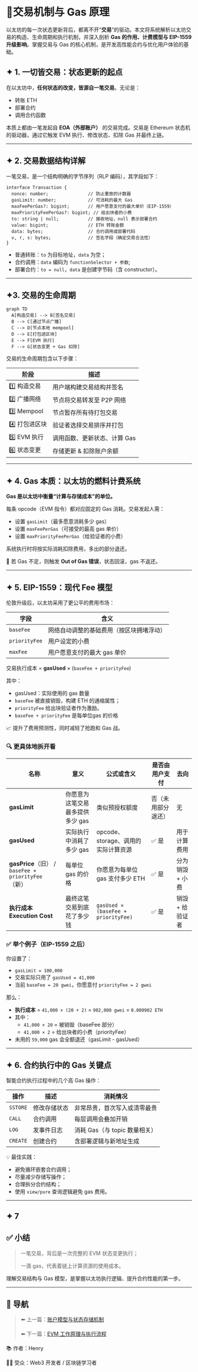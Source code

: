 # 📘交易机制与 Gas 原理

以太坊的每一次状态更新背后，都离不开“**交易**”的驱动。本文将系统解析以太坊交易的构造、生命周期和执行机制，并深入剖析 **Gas 的作用、计费模型与 EIP-1559 升级影响**。掌握交易与 Gas 的核心机制，是开发高性能合约与优化用户体验的基础。

##

## ✦ 1. 一切皆交易：状态更新的起点

在以太坊中，**任何状态的改变，皆源自一笔交易**。无论是：

- 转账 ETH
- 部署合约
- 调用合约函数

本质上都由一笔发起自 **EOA（外部账户）** 的交易完成。交易是 Ethereum 状态机的驱动器，通过它触发 EVM 执行、修改状态、扣除 Gas 并最终上链。

---

## ✦ 2. 交易数据结构详解

一笔交易，是一个结构明确的字节序列（RLP 编码），其字段如下：

```tsx
interface Transaction {
  nonce: number;               // 防止重放的计数器
  gasLimit: number;            // 可消耗的最大 Gas
  maxFeePerGas?: bigint;       // 用户愿意支付的最大单价（EIP-1559）
  maxPriorityFeePerGas?: bigint; // 给出块者的小费
  to: string | null;           // 接收地址，null 表示部署合约
  value: bigint;               // ETH 转账金额
  data: bytes;                 // 合约调用或部署代码
  v, r, s: bytes;              // 签名字段（确定交易合法性）
}
```

- 普通转账：`to` 为目标地址，`data` 为空；
- 合约调用：`data` 编码为 `functionSelector + 参数`;
- 部署合约：`to = null`，`data` 是创建字节码（含 constructor）。

---

## ✦3. 交易的生命周期

```mermaid
graph TD
  A[构造交易] --> B[签名交易]
  B --> C[通过节点广播]
  C --> D[节点本地 mempool]
  D --> E[打包进区块]
  E --> F[EVM 执行]
  F --> G[状态变更 + Gas 扣除]

```

交易的生命周期包含以下步骤：

| 阶段 | 描述 |
| --- | --- |
| 1️⃣ 构造交易 | 用户端构建交易结构并签名 |
| 2️⃣ 广播网络 | 节点将交易转发至 P2P 网络 |
| 3️⃣ Mempool | 节点暂存所有待打包交易 |
| 4️⃣ 打包进区块 | 验证者选择交易排序并打包 |
| 5️⃣ EVM 执行 | 调用函数、更新状态、计算 Gas |
| 6️⃣ 状态变更 | 存储更新 & 扣除账户余额 |

---

## ✦ 4. Gas 本质：以太坊的燃料计费系统

**Gas 是以太坊中衡量“计算与存储成本”的单位。**

每条 opcode（EVM 指令）都对应固定的 Gas 消耗。交易发起人需：

- 设置 `gasLimit`（最多愿意消耗多少 gas）
- 设置 `maxFeePerGas`（可接受的最高 gas 单价）
- 设置 `maxPriorityFeePerGas`（给验证者的小费）

系统执行时将按实际消耗扣除费用，多出的部分退还。

📌 若 Gas 不足，则触发 **Out of Gas 错误**，状态回滚，gas 不返还。

---

## ✦ 5. EIP-1559：现代 Fee 模型

伦敦升级后，以太坊采用了更公平的费用市场：

| 字段 | 含义 |
| --- | --- |
| `baseFee` | 网络自动调整的基础费用（按区块拥堵浮动） |
| `priorityFee` | 用户设定的小费 |
| `maxFee` | 用户愿意支付的最大 gas 单价 |

交易执行成本 = **gasUsed** × (`baseFee + priorityFee`)

其中：

- gasUsed：实际使用的 gas 数量
- `baseFee` 被直接销毁，构建 ETH 的通缩属性；
- `priorityFee` 给出块验证者作为激励。
- `baseFee + priorityFee` 是每单位gas 的价格

📈 提升了费用预测性，同时减轻了抢跑和 Gas 战。

### 🔍 更具体地拆开看

| 名称 | 意义 | 公式或含义 | 是否由用户支付 | 去向 |
| --- | --- | --- | --- | --- |
| **gasLimit** | 你愿意为这笔交易最多提供多少 gas | 类似预授权额度 | 否（未用部分退还） | 无 |
| **gasUsed** | 实际执行中消耗了多少 gas | opcode、storage、调用的实际计算资源 | ✅ 是 | 用于计算费用 |
| **gasPrice**（旧） / `baseFee + priorityFee`（新） | 每单位 gas 的价格 | 你愿意为每单位 gas 支付多少 ETH | ✅ 是 | 分为销毁 + 小费 |
| **执行成本 Execution Cost** | 最终这笔交易到底花了多少钱 | `gasUsed × (baseFee + priorityFee)` | ✅ 是 | 销毁 + 给验证者 |

### ✅ 举个例子（EIP-1559 之后）

你设置了：

- `gasLimit = 100,000`
- 交易实际只用了 `gasUsed = 41,000`
- 当前 `baseFee = 20 gwei`，你愿意付 `priorityFee = 2 gwei`

那么：

- **执行成本** = `41,000 × (20 + 2)` = `902,000 gwei` = `0.000902 ETH`
- 其中：
  - `41,000 × 20` = 被销毁（baseFee 部分）
  - `41,000 × 2` = 给出块者的小费（priorityFee）
- 未用的 `59,000` gas 会全额退还（gasLimit - gasUsed）

---

## ✦ 6. 合约执行中的 Gas 关键点

智能合约执行过程中的几个高 Gas 操作：

| 操作 | 描述 | 消耗情况 |
| --- | --- | --- |
| `SSTORE` | 修改存储状态 | 非常昂贵，首次写入或清零最贵 |
| `CALL` | 合约调用 | 每层调用会叠加开销 |
| `LOG` | 发事件日志 | 消耗 Gas（与 topic 数量相关） |
| `CREATE` | 创建合约 | 含部署逻辑与新地址生成 |

💡 最佳实践：

- 避免循环嵌套合约调用；
- 尽量减少存储写操作；
- 合理拆分合约结构；
- 使用 `view/pure` 查询逻辑避免 gas 费用。

---

## ✦ 7

## ✅ 小结

> 一笔交易，背后是一次完整的 EVM 状态变更执行；
>
>
> 一滴 gas，代表着链上计算资源的使用成本。
>

理解交易结构与 Gas 模型，是掌握以太坊执行逻辑、提升合约性能的第一步。

---

## 🔄 导航

> ⬅️ 上一篇：[账户模型与状态存储机制](./03_account_model.md)
>
> ⬅️ 下一篇：[EVM 工作原理与执行流程](./05_evm_execution.md)
>

📚 作者：Henry

👨‍💻 受众：Web3 开发者 / 区块链学习者
